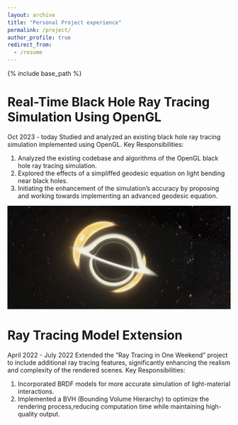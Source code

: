 ```yaml
---
layout: archive
title: "Personal Project experience"
permalink: /project/
author_profile: true
redirect_from:
  - /resume
---
```


{% include base_path %}



<!-- <!-- Publications
======
  <ul>{% for post in site.publications reversed %}
    {% include archive-single-cv.html %}
  {% endfor %}</ul> -->
  
<!-- Personal Project experience
====== -->

Real-Time Black Hole Ray Tracing Simulation Using OpenGL
======

Oct 2023 - today
Studied and analyzed an existing black hole ray tracing simulation implemented using OpenGL.
Key Responsibilities: 
1. Analyzed the existing codebase and algorithms of the OpenGL black hole ray tracing simulation. 
2. Explored the effects of a simpliffed geodesic equation on light bending near black holes. 
3. Initiating the enhancement of the simulation’s accuracy by proposing and working towards implementing an advanced geodesic equation.

![img](/images/1.jpg)

Ray Tracing Model Extension
======

April 2022 - July 2022
Extended the ”Ray Tracing in One Weekend” project to include additional ray tracing features, significantly enhancing the realism and complexity of the rendered scenes.
Key Responsibilities: 
1. Incorporated BRDF models for more accurate simulation of light-material interactions. 
2. Implemented a BVH (Bounding Volume Hierarchy) to optimize the rendering process,reducing computation time while maintaining high-quality output.

